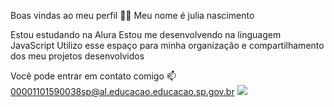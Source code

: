 Boas vindas ao meu perfil 💙💙
Meu nome é julia nascimento

Estou estudando na Alura
Estou me desenvolvendo na linguagem JavaScript
Utilizo esse espaço para minha organização e compartilhamento dos meu projetos desenvolvidos

Você pode entrar em contato comigo 📫
00001101590038sp@al.educacao.educacao.sp.gov.br
![](https://media1.tenor.com/m/MCBkr6dWLkUAAAAd/corinthians-rodrigo-garro.gif)
